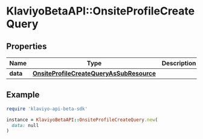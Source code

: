 # KlaviyoBetaAPI::OnsiteProfileCreateQuery

## Properties

| Name | Type | Description | Notes |
| ---- | ---- | ----------- | ----- |
| **data** | [**OnsiteProfileCreateQueryAsSubResource**](OnsiteProfileCreateQueryAsSubResource.md) |  |  |

## Example

```ruby
require 'klaviyo-api-beta-sdk'

instance = KlaviyoBetaAPI::OnsiteProfileCreateQuery.new(
  data: null
)
```

